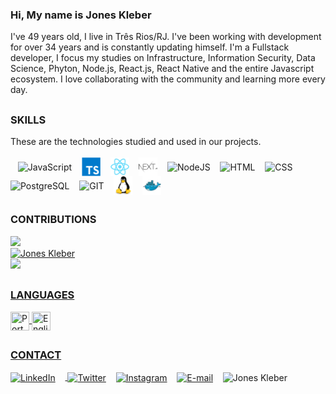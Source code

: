 <div style="display: inline-block">

### Hi, My name is Jones Kleber<br> 
I've 49 years old, I live in Três Rios/RJ.
I've been working with development for over 34 years and is constantly updating himself. I'm a Fullstack developer, I focus my studies on Infrastructure,  Information Security, Data Science, Phyton, Node.js, React.js, React Native and the entire Javascript ecosystem. I love collaborating with the community and learning more every day.<br>

##

### __SKILLS__
<div style="display: inline-block" >These are the technologies studied and used in our projects.
 <br><br>
    &nbsp&nbsp&nbsp<img align="center" alt="JavaScript" height="30" width="30" src="https://cdn.jsdelivr.net/gh/devicons/devicon/icons/javascript/javascript-original.svg" title="JavaScript" />
<!--     &nbsp&nbsp&nbsp<img align="center" alt="Java" height="30" width="30" src="https://cdn.jsdelivr.net/gh/devicons/devicon/icons/java/java-original.svg"-- title="Java" /> -->
    &nbsp&nbsp&nbsp<img align="center" alt="TypeScript" height="30" width="30" src="https://raw.githubusercontent.com/devicons/devicon/master/icons/typescript/typescript-plain.svg" title="TypeScript" />
    &nbsp&nbsp&nbsp<img align="center" alt="ReactJS" height="30" width="30" src="https://github.com/devicons/devicon/blob/master/icons/react/react-original.svg" title="ReactJS" />
    &nbsp&nbsp&nbsp<img align="center" alt="NextJS" height="30" width="30" src="https://github.com/devicons/devicon/blob/master/icons/nextjs/nextjs-original-wordmark.svg" title="NextJS" />
    &nbsp&nbsp&nbsp<img align="center" alt="NodeJS" height="30" width="30" src="https://cdn.jsdelivr.net/gh/devicons/devicon/icons/nodejs/nodejs-original.svg" title="NodeJS" />
    &nbsp&nbsp&nbsp<img align="center" alt="HTML" height="30" width="30" src="https://cdn.jsdelivr.net/gh/devicons/devicon/icons/html5/html5-original.svg" title="HTML5" />
    &nbsp&nbsp&nbsp<img align="center" alt="CSS" height="30" width="30" src="https://cdn.jsdelivr.net/gh/devicons/devicon/icons/css3/css3-original.svg" title="CSS3" />
<!--     &nbsp&nbsp&nbsp<img align="center" alt="SCSS" height="30" width="30" src="https://github.com/devicons/devicon/blob/master/icons/sass/sass-original.svg" title="SCSS" />   -->
    &nbsp&nbsp&nbsp<img align="center" alt="PostgreSQL" height="30" width="30" src="https://cdn.jsdelivr.net/gh/devicons/devicon/icons/postgresql/postgresql-original.svg" title="PostgreSQL" />
    &nbsp&nbsp&nbsp<img  align="center" alt="GIT" height="30" width="30" src="https://cdn.jsdelivr.net/gh/devicons/devicon/icons/git/git-original.svg"" title="Git" />
    &nbsp&nbsp&nbsp<img align="center" alt="LINUX" height="30" width="30" src="https://github.com/devicons/devicon/blob/master/icons/linux/linux-original.svg"" title="Linux" />
    &nbsp&nbsp&nbsp<img align="center" alt="DOCKER" height="30" width="30" src="https://github.com/devicons/devicon/blob/master/icons/docker/docker-original.svg"" title="Docker" />
 
<div>
  
  ##
  
  ### __CONTRIBUTIONS__
<div align="left">
  <a href="https://github.com/joneskleber">
  <img height="180em" src="https://github-readme-stats.vercel.app/api?username=joneskleber&show_icons=true&theme=dark&include_all_commits=true&count_private=true" /><br>
  <img height="180em"  src="https://github-readme-streak-stats.herokuapp.com/?user=joneskleber&theme=dark" alt="Jones Kleber" /><br>
  <img height="180em"  src="https://github-readme-stats.vercel.app/api/top-langs/?username=joneskleber&layout=compact&langs_count=7&theme=dark"/> 
</div>
  </div> 

##
  
### __LANGUAGES__
</div>
  <img align="center" src="https://img.icons8.com/color/48/000000/brazil-circular.png" height="30" width="30" title="Português"/>
  <img align="center" src="https://img.icons8.com/color/48/000000/usa-circular.png" height="30" width="30" title="English"/>
</div>
  
##
  
### __CONTACT__

<div>
  <a href="https://www.linkedin.com/in/joneskleber/" target="_blank"> <img align="center" alt="LinkedIn" src="https://img.shields.io/badge/LinkedIn-0077B5?style=for-the-badge&logo=linkedin&logoColor=white" title="LinkedIn" /></a>
  &nbsp&nbsp&nbsp<a href="https://twitter.com/JonesKleber3" target="_blank"> <img align="center" alt="Twitter" src="https://img.shields.io/badge/Twitter-%231877F2.svg?&style=for-the-badge&logo=twitter&logoColor=white" title="Twitter" /></a>
  &nbsp&nbsp&nbsp<a href="https://www.instagram.com/jones.kleber.1" target="_blank"><img align="center" alt="Instagram" src="https://img.shields.io/badge/-Instagram-%23E4405F?style=for-the-badge&logo=instagram&logoColor=white" target="_blank" title="Instagram"></a>   
  &nbsp&nbsp&nbsp<a href="mailto:visao@visao-ol.com.br"><img align="center" alt="E-mail" src="https://img.shields.io/badge/email-D14836?style=for-the-badge&logo=gmail&logoColor=white" title="E-mail" /></a>
  &nbsp&nbsp&nbsp<img align="center" height="28" width="130" src="https://komarev.com/ghpvc/?username=joneskleber&color=blue" alt="Jones Kleber" /> 
<!-- início do monitoramento 20/10/2021 -->
</div>

